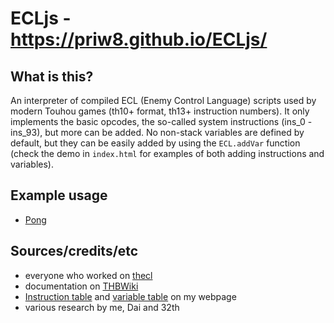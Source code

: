 # ECLjs - https://priw8.github.io/ECLjs/

## What is this?
An interpreter of compiled ECL (Enemy Control Language) scripts used by modern Touhou games (th10+ format, th13+ instruction numbers). It only implements the basic opcodes, the so-called system instructions (ins_0 - ins_93), but more can be added. No non-stack variables are defined by default, but they can be easily added by using the `ECL.addVar` function (check the demo in `index.html` for examples of both adding instructions and variables).

## Example usage
- [Pong](https://priw8.github.io/ECLjs/examples/pong/)

## Sources/credits/etc
- everyone who worked on [thecl](https://github.com/thpatch/thtk/tree/master/thecl) 
- documentation on [THBWiki](https://thwiki.cc/%E8%84%9A%E6%9C%AC%E5%AF%B9%E7%85%A7%E8%A1%A8/ECL)
- [Instruction table](https://priw8.github.io/#s=modding/ins) and [variable table](https://priw8.github.io/#s=modding/vars) on my webpage
- various research by me, Dai and 32th
